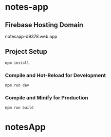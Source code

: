 # notes-app
## Firebase Hosting Domain
notesapp-d9378.web.app

## Project Setup

```sh
npm install
```

### Compile and Hot-Reload for Development

```sh
npm run dev
```

### Compile and Minify for Production

```sh
npm run build
```
# notesApp
